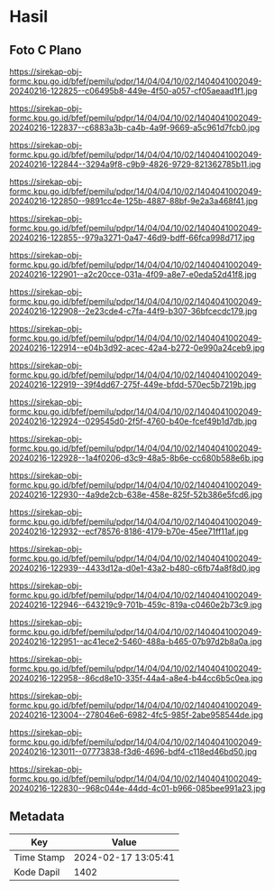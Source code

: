 # Hasil

## Foto C Plano

https://sirekap-obj-formc.kpu.go.id/bfef/pemilu/pdpr/14/04/04/10/02/1404041002049-20240216-122825--c06495b8-449e-4f50-a057-cf05aeaad1f1.jpg

https://sirekap-obj-formc.kpu.go.id/bfef/pemilu/pdpr/14/04/04/10/02/1404041002049-20240216-122837--c6883a3b-ca4b-4a9f-9669-a5c961d7fcb0.jpg

https://sirekap-obj-formc.kpu.go.id/bfef/pemilu/pdpr/14/04/04/10/02/1404041002049-20240216-122844--3294a9f8-c9b9-4826-9729-821362785b11.jpg

https://sirekap-obj-formc.kpu.go.id/bfef/pemilu/pdpr/14/04/04/10/02/1404041002049-20240216-122850--9891cc4e-125b-4887-88bf-9e2a3a468f41.jpg

https://sirekap-obj-formc.kpu.go.id/bfef/pemilu/pdpr/14/04/04/10/02/1404041002049-20240216-122855--979a3271-0a47-46d9-bdff-66fca998d717.jpg

https://sirekap-obj-formc.kpu.go.id/bfef/pemilu/pdpr/14/04/04/10/02/1404041002049-20240216-122901--a2c20cce-031a-4f09-a8e7-e0eda52d41f8.jpg

https://sirekap-obj-formc.kpu.go.id/bfef/pemilu/pdpr/14/04/04/10/02/1404041002049-20240216-122908--2e23cde4-c7fa-44f9-b307-36bfcecdc179.jpg

https://sirekap-obj-formc.kpu.go.id/bfef/pemilu/pdpr/14/04/04/10/02/1404041002049-20240216-122914--e04b3d92-acec-42a4-b272-0e990a24ceb9.jpg

https://sirekap-obj-formc.kpu.go.id/bfef/pemilu/pdpr/14/04/04/10/02/1404041002049-20240216-122919--39f4dd67-275f-449e-bfdd-570ec5b7219b.jpg

https://sirekap-obj-formc.kpu.go.id/bfef/pemilu/pdpr/14/04/04/10/02/1404041002049-20240216-122924--029545d0-2f5f-4760-b40e-fcef49b1d7db.jpg

https://sirekap-obj-formc.kpu.go.id/bfef/pemilu/pdpr/14/04/04/10/02/1404041002049-20240216-122928--1a4f0206-d3c9-48a5-8b6e-cc680b588e6b.jpg

https://sirekap-obj-formc.kpu.go.id/bfef/pemilu/pdpr/14/04/04/10/02/1404041002049-20240216-122930--4a9de2cb-638e-458e-825f-52b386e5fcd6.jpg

https://sirekap-obj-formc.kpu.go.id/bfef/pemilu/pdpr/14/04/04/10/02/1404041002049-20240216-122932--ecf78576-8186-4179-b70e-45ee71ff11af.jpg

https://sirekap-obj-formc.kpu.go.id/bfef/pemilu/pdpr/14/04/04/10/02/1404041002049-20240216-122939--4433d12a-d0e1-43a2-b480-c6fb74a8f8d0.jpg

https://sirekap-obj-formc.kpu.go.id/bfef/pemilu/pdpr/14/04/04/10/02/1404041002049-20240216-122946--643219c9-701b-459c-819a-c0460e2b73c9.jpg

https://sirekap-obj-formc.kpu.go.id/bfef/pemilu/pdpr/14/04/04/10/02/1404041002049-20240216-122951--ac41ece2-5460-488a-b465-07b97d2b8a0a.jpg

https://sirekap-obj-formc.kpu.go.id/bfef/pemilu/pdpr/14/04/04/10/02/1404041002049-20240216-122958--86cd8e10-335f-44a4-a8e4-b44cc6b5c0ea.jpg

https://sirekap-obj-formc.kpu.go.id/bfef/pemilu/pdpr/14/04/04/10/02/1404041002049-20240216-123004--278046e6-6982-4fc5-985f-2abe958544de.jpg

https://sirekap-obj-formc.kpu.go.id/bfef/pemilu/pdpr/14/04/04/10/02/1404041002049-20240216-123011--07773838-f3d6-4696-bdf4-c118ed46bd50.jpg

https://sirekap-obj-formc.kpu.go.id/bfef/pemilu/pdpr/14/04/04/10/02/1404041002049-20240216-122830--968c044e-44dd-4c01-b966-085bee991a23.jpg


## Metadata

| Key        | Value               |
| ---------- | ------------------- |
| Time Stamp | 2024-02-17 13:05:41 |
| Kode Dapil | 1402                |



